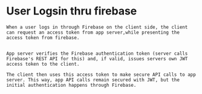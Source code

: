    # User Logsin thru firebase


    When a user logs in through Firebase on the client side, the client can request an access token from app server,while presenting the access token from firebase.


    App server verifies the Firebase authentication token (server calls Firebase's REST API for this) and, if valid, issues servers own JWT access token to the client.

    The client then uses this access token to make secure API calls to app server. This way, app API calls remain secured with JWT, but the initial authentication happens through Firebase.